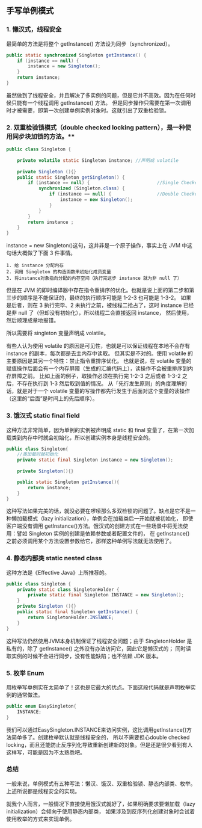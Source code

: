 ## 手写单例模式

### 1. 懒汉式，线程安全
最简单的方法是将整个 getInstance() 方法设为同步（synchronized）。
```java
public static synchronized Singleton getInstance() {
    if (instance == null) {
        instance = new Singleton();
    }
    return instance;
}
```

虽然做到了线程安全，并且解决了多实例的问题，但是它并不高效。因为在任何时候只能有一个线程调用 getInstance() 方法。
但是同步操作只需要在第一次调用时才被需要，即第一次创建单例实例对象时。这就引出了双重检验锁。

### 2. 双重检验锁模式（double checked locking pattern），是一种使用同步块加锁的方法。**
```java
public class Singleton {
    
    private volatile static Singleton instance; //声明成 volatile
    
    private Singleton (){}
    public static Singleton getSingleton() {
        if (instance == null) {                         //Single Checked
            synchronized (Singleton.class) {
                if (instance == null) {                 //Double Checked
                    instance = new Singleton();
                }
            }
        }
        return instance ;
    }
}
```

instance = new Singleton()这句，这并非是一个原子操作，事实上在 JVM 中这句话大概做了下面 3 件事情。

    1. 给 instance 分配内存
    2. 调用 Singleton 的构造函数来初始化成员变量
    3. 将instance对象指向分配的内存空间（执行完这步 instance 就为非 null 了）

但是在 JVM 的即时编译器中存在指令重排序的优化。也就是说上面的第二步和第三步的顺序是不能保证的，最终的执行顺序可能是 1-2-3 也可能是 1-3-2。
如果是后者，则在 3 执行完毕、2 未执行之前，被线程二抢占了，这时 instance 已经是非 null 了（但却没有初始化），所以线程二会直接返回 instance，
然后使用，然后顺理成章地报错。

所以需要将 singleton 变量声明成 volatile。


有些人认为使用 volatile 的原因是可见性，也就是可以保证线程在本地不会存有 instance 的副本，每次都是去主内存中读取。
但其实是不对的。使用 volatile 的主要原因是其另一个特性：禁止指令重排序优化。
也就是说，在 volatile 变量的赋值操作后面会有一个内存屏障（生成的汇编代码上），读操作不会被重排序到内存屏障之前。
比如上面的例子，取操作必须在执行完 1-2-3 之后或者 1-3-2 之后，不存在执行到 1-3 然后取到值的情况。
从「先行发生原则」的角度理解的话，就是对于一个 volatile 变量的写操作都先行发生于后面对这个变量的读操作（这里的“后面”是时间上的先后顺序）。

### 3. 饿汉式 static final field
这种方法非常简单，因为单例的实例被声明成 static 和 final 变量了，在第一次加载类到内存中时就会初始化，所以创建实例本身是线程安全的。
```java
public class Singleton{
    //类加载时就初始化
    private static final Singleton instance = new Singleton();
    
    private Singleton(){}

    public static Singleton getInstance(){
        return instance;
    }
}
```

这种写法如果完美的话，就没必要在啰嗦那么多双检锁的问题了。缺点是它不是一种懒加载模式（lazy initialization），单例会在加载类后一开始就被初始化，
即使客户端没有调用 getInstance()方法。饿汉式的创建方式在一些场景中将无法使用：譬如 Singleton 实例的创建是依赖参数或者配置文件的，
在 getInstance() 之前必须调用某个方法设置参数给它，那样这种单例写法就无法使用了。

### 4. 静态内部类 static nested class
这种方法是《Effective Java》上所推荐的。
```java
public class Singleton {  
    private static class SingletonHolder {  
        private static final Singleton INSTANCE = new Singleton();  
    }  
    private Singleton (){}  
    public static final Singleton getInstance() {  
        return SingletonHolder.INSTANCE; 
    }  
}
```
这种写法仍然使用JVM本身机制保证了线程安全问题；由于 SingletonHolder 是私有的，除了 getInstance() 之外没有办法访问它，因此它是懒汉式的；
同时读取实例的时候不会进行同步，没有性能缺陷；也不依赖 JDK 版本。

### 5. 枚举 Enum
用枚举写单例实在太简单了！这也是它最大的优点。下面这段代码就是声明枚举实例的通常做法。
```java
public enum EasySingleton{
    INSTANCE;
}
``` 
我们可以通过EasySingleton.INSTANCE来访问实例，这比调用getInstance()方法简单多了。创建枚举默认就是线程安全的，
所以不需要担心double checked locking，而且还能防止反序列化导致重新创建新的对象。但是还是很少看到有人这样写，可能是因为不太熟悉吧。

### 总结
一般来说，单例模式有五种写法：懒汉、饿汉、双重检验锁、静态内部类、枚举。上述所说都是线程安全的实现。

就我个人而言，一般情况下直接使用饿汉式就好了，如果明确要求要懒加载（lazy initialization）会倾向于使用静态内部类，
如果涉及到反序列化创建对象时会试着使用枚举的方式来实现单例。